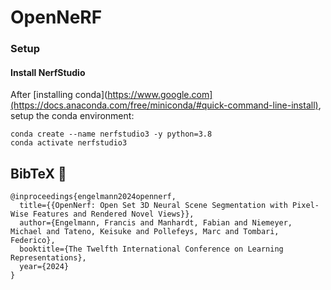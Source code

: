 # OpenNeRF


### Setup

#### Install NerfStudio

After [installing conda](https://www.google.com](https://docs.anaconda.com/free/miniconda/#quick-command-line-install), setup the conda environment:

```
conda create --name nerfstudio3 -y python=3.8
conda activate nerfstudio3
```



## BibTeX :pray:
```
@inproceedings{engelmann2024opennerf,
  title={{OpenNerf: Open Set 3D Neural Scene Segmentation with Pixel-Wise Features and Rendered Novel Views}},
  author={Engelmann, Francis and Manhardt, Fabian and Niemeyer, Michael and Tateno, Keisuke and Pollefeys, Marc and Tombari, Federico},
  booktitle={The Twelfth International Conference on Learning Representations},
  year={2024}
}
```
